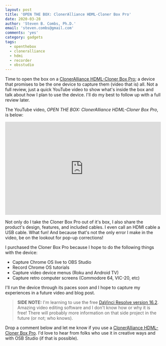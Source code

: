 ```yaml
---
layout: post
title: 'OPEN THE BOX: ClonerAlliance HDML-Cloner Box Pro'
date: 2020-03-28
author: 'Steven B. Combs, Ph.D.'
email: 'steven.combs@gmail.com'
comments: 'yes'
category: gadgets
tags:
  - openthebox
  - cloneralliance
  - hdmi
  - recorder
  - obsstudio
---
```


Time to open the box on a [ClonerAlliance HDML-Cloner Box Pro](https://amzn.to/2UMUOCd); a device that promises to be the one device to capture them (video that is) all. Not a full review, just a quick YouTube video to show what's inside the box and talk about how I plan to use the device. I'll do my best to follow up with a full review later.

The YouTube video, _OPEN THE BOX: ClonerAlliance HDML-Cloner Box Pro_, is below:

<div style="position:relative;padding-top:56.25%;">
  <p><iframe src="https://www.youtube.com/embed/hUhrYNQCODY" frameborder="0" allowfullscreen style="position:absolute;top:0;left:0;width:100%;height:100%;"></iframe></p>
</div>

Not only do I take the Cloner Box Pro out of it's box, I also share the product's design, features, and included cables. I even call an HDMI cable a USB cable. What fun! And because that's not the only error I make in the video, be on the lookout for pop-up corrections!

I purchased the Cloner Box Pro because I hope to do the following things with the device:

* Capture Chrome OS live to OBS Studio
* Record Chrome OS tutorials
* Capture video device menus (Roku and Android TV)
* Capture retro computer screens (Commodore 64, VIC-20, etc)

I'll run the device through its paces soon and I hope to capture my experiences in a future video and blog post.

> **SIDE NOTE:** I'm learning to use the free [DaVinci Resolve version 16.2](https://www.blackmagicdesign.com/products/davinciresolve/). Amazing video editing software and I don't know how or why it is free! There will probably more information on that side project in the future (or not; who knows).

Drop a comment below and let me know if you use a [ClonerAlliance HDML-Cloner Box Pro](https://amzn.to/2UMUOCd). I'd love to hear from folks who use it in creative ways and with OSB Studio (if that is possible).
